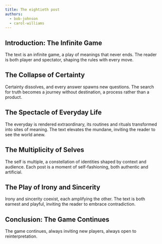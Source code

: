 ```yaml
---
title: The eightieth post
authors:
  - bob-johnson
  - carol-williams
---
```


## Introduction: The Infinite Game

The text is an infinite game, a play of meanings that never ends. The reader is both player and
spectator, shaping the rules with every move.

## The Collapse of Certainty

Certainty dissolves, and every answer spawns new questions. The search for truth becomes a journey
without destination, a process rather than a product.

## The Spectacle of Everyday Life

The everyday is rendered extraordinary, its routines and rituals transformed into sites of meaning.
The text elevates the mundane, inviting the reader to see the world anew.

## The Multiplicity of Selves

The self is multiple, a constellation of identities shaped by context and audience. Each post is a
moment of self-fashioning, both authentic and artificial.

## The Play of Irony and Sincerity

Irony and sincerity coexist, each amplifying the other. The text is both earnest and playful,
inviting the reader to embrace contradiction.

## Conclusion: The Game Continues

The game continues, always inviting new players, always open to reinterpretation.
